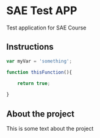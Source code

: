 # SAE Test APP

Test application for SAE Course

## Instructions

```javascript
var myVar = 'something';

function thisFunction(){
	
	return true;

}
```


## About the project

This is some text about the project